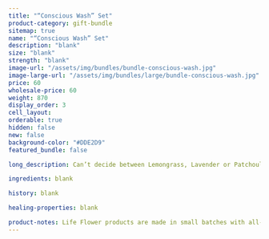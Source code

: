 ```yaml
---
title: "“Conscious Wash” Set"
product-category: gift-bundle
sitemap: true
name: "“Conscious Wash” Set"
description: "blank"
size: "blank"
strength: "blank"
image-url: "/assets/img/bundles/bundle-conscious-wash.jpg"
image-large-url: "/assets/img/bundles/large/bundle-conscious-wash.jpg"
price: 60
wholesale-price: 60
weight: 870
display_order: 3
cell_layout:
orderable: true
hidden: false
new: false
background-color: "#DDE2D9"
featured_bundle: false

long_description: Can’t decide between Lemongrass, Lavender or Patchouli Rose? Don't worry, we wont make you. Try all three scents of our plant based, conscious body wash for a discounted price. Originally priced at $75, discounted to $60!

ingredients: blank

history: blank

healing-properties: blank

product-notes: Life Flower products are made in small batches with all-natural and boutique ingredients. Orders are processed and shipped in 7-10 days.
---
```

